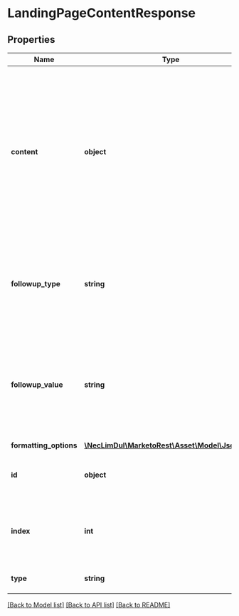 # LandingPageContentResponse

## Properties

Name | Type | Description | Notes
------------ | ------------- | ------------- | -------------
**content** | **object** | Content of the section.  Expected values vary based on type.  Image: An image URL.  RichText: HTML Content.  HTML: HTML Content.  Form: A form id.  Rectangle: Empty. Snippet: A snippet id. | [optional] 
**followup_type** | **string** | Follow-up behavior of a form.  Only available for form-type content sections.  Defaults to form defined behavior. | [optional] 
**followup_value** | **string** | Where to follow-up on form submission.  When followupType is lp, accepts the integer id of a landing page.  For url, it accepts a url string. | [optional] 
**formatting_options** | [**\NecLimDul\MarketoRest\Asset\Model\JsonNode**](JsonNode.md) |  | [optional] 
**id** | **object** | Id of the content section, may be a string or an int | 
**index** | **int** | Index of the content section.  Index orients the elements from lowest to highest | [optional] 
**type** | **string** | Type of content section | 

[[Back to Model list]](../README.md#documentation-for-models) [[Back to API list]](../README.md#documentation-for-api-endpoints) [[Back to README]](../README.md)
